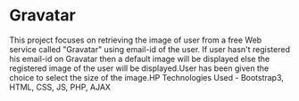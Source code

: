 # Gravatar

This project focuses on retrieving the image of user from a free Web service called "Gravatar" using email-id of the user. 
If user hasn't registered his email-id on Gravatar then a default image will be displayed else the registered image of the user will be displayed.User has been given the choice to select the size of the image.HP
Technologies Used - Bootstrap3, HTML, CSS, JS, PHP, AJAX
 
